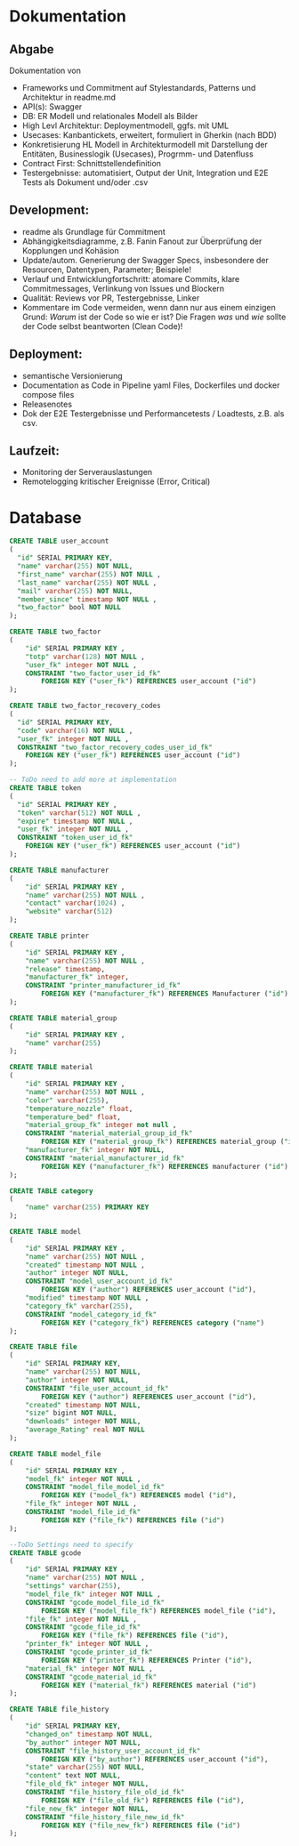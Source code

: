 # Dokumentation
## Abgabe
Dokumentation von
- Frameworks und Commitment auf Stylestandards, Patterns und Architektur in readme.md
- API(s): Swagger
- DB: ER Modell und relationales Modell als Bilder
- High Levl Architektur: Deploymentmodell, ggfs. mit UML
- Usecases: Kanbantickets, erweitert, formuliert in Gherkin (nach BDD)
- Konkretisierung HL Modell in Architekturmodell mit Darstellung der Entitäten, Businesslogik (Usecases), Progrmm- und Datenfluss
- Contract First: Schnittstellendefinition
- Testergebnisse: automatisiert, Output der Unit, Integration und E2E Tests als Dokument und/oder .csv

## Development:
- readme als Grundlage für Commitment
- Abhängigkeitsdiagramme, z.B. Fanin Fanout zur Überprüfung der Kopplungen und Kohäsion
- Update/autom. Generierung der Swagger Specs, insbesondere der Resourcen, Datentypen, Parameter; Beispiele!
- Verlauf und Entwicklungfortschritt: atomare Commits, klare Commitmessages, Verlinkung von Issues und Blockern
- Qualität: Reviews vor PR, Testergebnisse, Linker
- Kommentare im Code vermeiden, wenn dann nur aus einem einzigen Grund: *Warum* ist der Code so wie er ist? Die Fragen *was* und *wie* sollte der Code selbst beantworten (Clean Code)!

## Deployment: 
- semantische Versionierung
- Documentation as Code in Pipeline yaml Files, Dockerfiles und docker compose files
- Releasenotes
- Dok der E2E Testergebnisse und Performancetests / Loadtests, z.B. als csv.

## Laufzeit: 
- Monitoring der Serverauslastungen
- Remotelogging kritischer Ereignisse (Error, Critical)

# Database
```sql
CREATE TABLE user_account
(
  "id" SERIAL PRIMARY KEY,
  "name" varchar(255) NOT NULL,
  "first_name" varchar(255) NOT NULL ,
  "last_name" varchar(255) NOT NULL ,
  "mail" varchar(255) NOT NULL,
  "member_since" timestamp NOT NULL ,
  "two_factor" bool NOT NULL  
);

CREATE TABLE two_factor
(
    "id" SERIAL PRIMARY KEY ,
    "totp" varchar(128) NOT NULL ,
    "user_fk" integer NOT NULL ,
    CONSTRAINT "two_factor_user_id_fk"
        FOREIGN KEY ("user_fk") REFERENCES user_account ("id")
);

CREATE TABLE two_factor_recovery_codes
(
  "id" SERIAL PRIMARY KEY,
  "code" varchar(16) NOT NULL ,
  "user_fk" integer NOT NULL ,
  CONSTRAINT "two_factor_recovery_codes_user_id_fk"
    FOREIGN KEY ("user_fk") REFERENCES user_account ("id")
);

-- ToDo need to add more at implementation
CREATE TABLE token
(
  "id" SERIAL PRIMARY KEY ,
  "token" varchar(512) NOT NULL ,
  "expire" timestamp NOT NULL ,
  "user_fk" integer NOT NULL ,
  CONSTRAINT "token_user_id_fk"
    FOREIGN KEY ("user_fk") REFERENCES user_account ("id")
);

CREATE TABLE manufacturer
(
    "id" SERIAL PRIMARY KEY ,
    "name" varchar(255) NOT NULL ,
    "contact" varchar(1024) ,
    "website" varchar(512)
);

CREATE TABLE printer
(
    "id" SERIAL PRIMARY KEY ,
    "name" varchar(255) NOT NULL ,
    "release" timestamp,
    "manufacturer_fk" integer,
    CONSTRAINT "printer_manufacturer_id_fk"
        FOREIGN KEY ("manufacturer_fk") REFERENCES Manufacturer ("id")
);

CREATE TABLE material_group
(
    "id" SERIAL PRIMARY KEY ,
    "name" varchar(255) 
);

CREATE TABLE material
(
    "id" SERIAL PRIMARY KEY ,
    "name" varchar(255) NOT NULL ,
    "color" varchar(255),
    "temperature_nozzle" float,
    "temperature_bed" float,
    "material_group_fk" integer not null ,
    CONSTRAINT "material_material_group_id_fk"
        FOREIGN KEY ("material_group_fk") REFERENCES material_group ("id"),
    "manufacturer_fk" integer NOT NULL,
    CONSTRAINT "material_manufacturer_id_fk"
        FOREIGN KEY ("manufacturer_fk") REFERENCES manufacturer ("id")
);

CREATE TABLE category
(
    "name" varchar(255) PRIMARY KEY 
);

CREATE TABLE model
(
    "id" SERIAL PRIMARY KEY ,
    "name" varchar(255) NOT NULL ,
    "created" timestamp NOT NULL ,
    "author" integer NOT NULL,
    CONSTRAINT "model_user_account_id_fk"
        FOREIGN KEY ("author") REFERENCES user_account ("id"),
    "modified" timestamp NOT NULL ,
    "category_fk" varchar(255),
    CONSTRAINT "model_category_id_fk"
        FOREIGN KEY ("category_fk") REFERENCES category ("name")    
);

CREATE TABLE file
(
    "id" SERIAL PRIMARY KEY,
    "name" varchar(255) NOT NULL,
    "author" integer NOT NULL,
    CONSTRAINT "file_user_account_id_fk"
        FOREIGN KEY ("author") REFERENCES user_account ("id"),
    "created" timestamp NOT NULL,
    "size" bigint NOT NULL,
    "downloads" integer NOT NULL,
    "average_Rating" real NOT NULL
);

CREATE TABLE model_file
(
    "id" SERIAL PRIMARY KEY ,
    "model_fk" integer NOT NULL ,
    CONSTRAINT "model_file_model_id_fk"
        FOREIGN KEY ("model_fk") REFERENCES model ("id"),
    "file_fk" integer NOT NULL ,
    CONSTRAINT "model_file_id_fk"
        FOREIGN KEY ("file_fk") REFERENCES file ("id")
);

--ToDo Settings need to specify
CREATE TABLE gcode
(
    "id" SERIAL PRIMARY KEY ,
    "name" varchar(255) NOT NULL ,
    "settings" varchar(255),
    "model_file_fk" integer NOT NULL ,
    CONSTRAINT "gcode_model_file_id_fk"
        FOREIGN KEY ("model_file_fk") REFERENCES model_file ("id"),
    "file_fk" integer NOT NULL ,
    CONSTRAINT "gcode_file_id_fk"
        FOREIGN KEY ("file_fk") REFERENCES file ("id"),
    "printer_fk" integer NOT NULL ,
    CONSTRAINT "gcode_printer_id_fk"
        FOREIGN KEY ("printer_fk") REFERENCES Printer ("id"),
    "material_fk" integer NOT NULL ,
    CONSTRAINT "gcode_material_id_fk"
        FOREIGN KEY ("material_fk") REFERENCES material ("id")
);

CREATE TABLE file_history
(
    "id" SERIAL PRIMARY KEY,
    "changed_on" timestamp NOT NULL,
    "by_author" integer NOT NULL,
    CONSTRAINT "file_history_user_account_id_fk"
        FOREIGN KEY ("by_author") REFERENCES user_account ("id"),
    "state" varchar(255) NOT NULL,
    "content" text NOT NULL,
    "file_old_fk" integer NOT NULL,
    CONSTRAINT "file_history_file_old_id_fk"
        FOREIGN KEY ("file_old_fk") REFERENCES file ("id"),
    "file_new_fk" integer NOT NULL,
    CONSTRAINT "file_history_file_new_id_fk"
        FOREIGN KEY ("file_new_fk") REFERENCES file ("id")
);

```
